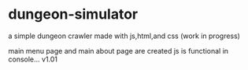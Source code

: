 # dungeon-simulator 
a simple dungeon crawler made with js,html,and css (work in progress)

main menu page and main about page are created 
js is functional in console... 
v1.01
